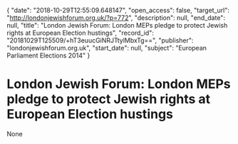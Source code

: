 {
  "date": "2018-10-29T12:55:09.648147", 
  "open_access": false, 
  "target_url": "http://londonjewishforum.org.uk/?p=772", 
  "description": null, 
  "end_date": null, 
  "title": "London Jewish Forum: London MEPs pledge to protect Jewish rights at European Election hustings", 
  "record_id": "20181029T125509/+hT3euucGiNRJTtylMbxTg==", 
  "publisher": "londonjewishforum.org.uk", 
  "start_date": null, 
  "subject": "European Parliament Elections 2014"
}

# London Jewish Forum: London MEPs pledge to protect Jewish rights at European Election hustings

None